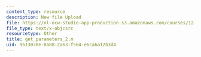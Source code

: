 ```yaml
---
content_type: resource
description: New file Upload
file: https://ol-ocw-studio-app-production.s3.amazonaws.com/courses/12-811-tropical-meteorology-spring-2011/9613038e8a882a63f564e6ca6a12b3d4_get_parameters_2.m
file_type: text/x-objcsrc
resourcetype: Other
title: get_parameters_2.m
uid: 9613038e-8a88-2a63-f564-e6ca6a12b3d4
---
```

